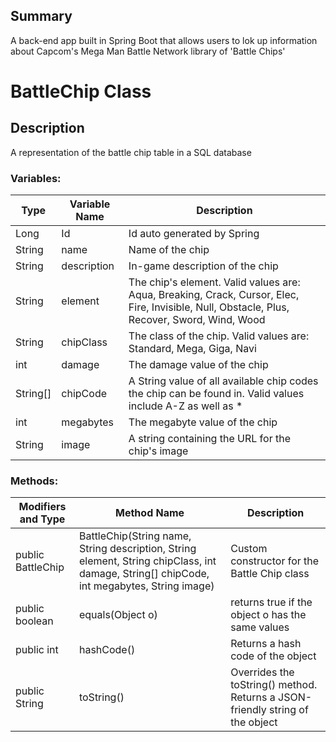 ## Summary
A back-end app built in Spring Boot that allows users to lok up information about Capcom's Mega Man Battle Network library of 'Battle Chips'

# BattleChip Class

## Description

A representation of the battle chip table in a SQL database

### Variables:

| Type | Variable Name | Description |
| --- | --- | --- |
|Long | Id | Id auto generated by Spring |
| String | name | Name of the chip |
| String | description | In-game description of the chip |
| String | element | The chip's element. Valid values are: Aqua, Breaking, Crack, Cursor, Elec, Fire, Invisible, Null, Obstacle, Plus, Recover, Sword, Wind, Wood |
| String| chipClass| The class of the chip. Valid values are: Standard, Mega, Giga, Navi |
| int |damage| The damage value of the chip |
| String[] | chipCode| A String value of all available chip codes the chip can be found in. Valid values include A-Z as well as * |
| int | megabytes | The megabyte value of the chip |
| String | image | A string containing the URL for the chip's image |

### Methods:

| Modifiers and Type | Method Name | Description |
| --- | --- | --- |
| public BattleChip | BattleChip(String name, String description, String element, String chipClass, int damage, String[] chipCode, int megabytes, String image) | Custom constructor for the Battle Chip class|
| public boolean | equals(Object o) | returns true if the object o has the same values |
| public int | hashCode() | Returns a hash code of the object |
| public String | toString() | Overrides the toString() method. Returns a JSON-friendly string of the object |



